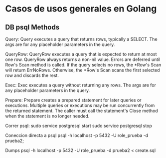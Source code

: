 # Casos de usos generales en Golang

## DB psql Methods

Query:
Query executes a query that returns rows, typically a SELECT. The args are for any placeholder parameters in the query.

QueryRow:
QueryRow executes a query that is expected to return at most one row. QueryRow always returns a non-nil value. Errors are deferred until Row's Scan method is called. If the query selects no rows, the *Row's Scan will return ErrNoRows. Otherwise, the *Row's Scan scans the first selected row and discards the rest.

Exec:
Exec executes a query without returning any rows. The args are for any placeholder parameters in the query.

Prepare: 
Prepare creates a prepared statement for later queries or executions. Multiple queries or executions may be run concurrently from the returned statement. The caller must call the statement's Close method when the statement is no longer needed.


Correr psql:
sudo service postgresql start
sudo service postgresql stop

Coneccion directa a psql
psql -h localhost -p 5432 -U role_prueba -d prueba2;

Dumps
psql -h localhost -p 5432 -U role_prueba -d prueba2 < create.sql